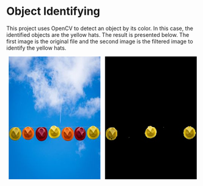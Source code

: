 # Object Identifying

This project uses OpenCV to detect an object by its color. In this case, the identified objects are the yellow hats. The result is presented below. The first image is the original file and the second image is the filtered image to identify the yellow hats.

<p align="center">
  <img max-width="40%" src="./hat.jpg" /> &nbsp;
  <img max-width="40%" src="./hat_edited.jpg" />
</p>
